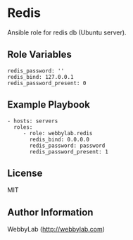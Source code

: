 Redis
=========

Ansible role for redis db (Ubuntu server).

Role Variables
--------------

    redis_password: ''
    redis_bind: 127.0.0.1
    redis_password_present: 0

Example Playbook
----------------

    - hosts: servers
      roles:
         - role: webbylab.redis
           redis_bind: 0.0.0.0
           redis_password: password
           redis_password_present: 1

License
-------

MIT

Author Information
------------------

WebbyLab (http://webbylab.com)
